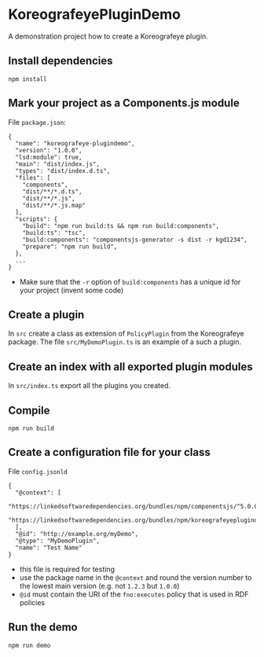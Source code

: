 # KoreografeyePluginDemo

A demonstration project how to create a Koreografeye plugin.

## Install dependencies

```
npm install 
```

## Mark your project as a Components.js module

File `package.json`:

```
{
  "name": "koreografeye-plugindemo",
  "version": "1.0.0",
  "lsd:module": true,
  "main": "dist/index.js",
  "types": "dist/index.d.ts",
  "files": [
    "components",
    "dist/**/*.d.ts",
    "dist/**/*.js",
    "dist/**/*.js.map"
  ],
  "scripts": {
    "build": "npm run build:ts && npm run build:components",
    "build:ts": "tsc",
    "build:components": "componentsjs-generator -s dist -r kgd1234",
    "prepare": "npm run build",
  },
  ...
}
```

- Make sure that the `-r` option of `build:components` has a unique id for your project (invent some code)

## Create a plugin

In `src` create a class as extension of `PolicyPlugin` from 
the Koreografeye package. The file `src/MyDemoPlugin.ts` is an example of a such a plugin.

## Create an index with all exported plugin modules

In `src/index.ts` export all the plugins you created.

## Compile

```
npm run build
```

## Create a configuration file for your class

File `config.jsonld`

```
{
  "@context": [
    "https://linkedsoftwaredependencies.org/bundles/npm/componentsjs/^5.0.0/components/context.jsonld",
    "https://linkedsoftwaredependencies.org/bundles/npm/koreografeyeplugindemo/^1.0.0/components/context.jsonld"
  ],
  "@id": "http://example.org/myDemo",
  "@type": "MyDemoPlugin",
  "name": "Test Name"
}
```

- this file is required for testing
- use the package name in the `@context` and round the version number to the lowest main version (e.g. not `1.2.3` but `1.0.0`)
- `@id` must contain the URI of the `fno:executes` policy that is used in RDF policies

## Run the demo

```
npm run demo
```
